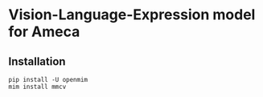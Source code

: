 # Vision-Language-Expression model for Ameca


## Installation
```
pip install -U openmim
mim install mmcv
```